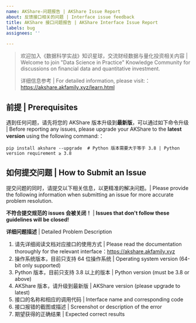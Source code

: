 ```yaml
---
name: AKShare-问题报告 | AKShare Issue Report
about: 反馈接口相关的问题 | Interface issue feedback
title: AKShare 接口问题报告 | AKShare Interface Issue Report
labels: bug
assignees: ''

---
```


> 欢迎加入《数据科学实战》知识星球，交流财经数据与量化投资相关内容 |
> Welcome to join "Data Science in Practice" Knowledge
> Community for discussions on financial data and quantitative investment.
>
> 详细信息参考 | For detailed information, please visit:：https://akshare.akfamily.xyz/learn.html

## 前提 | Prerequisites

遇到任何问题，请先将您的 AKShare 版本升级到**最新版**，可以通过如下命令升级 | Before reporting any issues, please upgrade
your AKShare to the **latest version** using the following command:：

```
pip install akshare --upgrade  # Python 版本需要大于等于 3.8 | Python version requirement ≥ 3.8
```

## 如何提交问题 | How to Submit an Issue

提交问题的同时，请提交以下相关信息，以更精准的解决问题。| Please provide the following information when
submitting an issue for more accurate problem resolution.

**不符合提交规范的 issues 会被关闭！** | **Issues that don't follow these guidelines will be closed!**

**详细问题描述** | Detailed Problem Description

1. 请先详细阅读文档对应接口的使用方式 | Please read the documentation thoroughly for the
relevant interface：https://akshare.akfamily.xyz
2. 操作系统版本，目前只支持 64 位操作系统 | Operating system version (64-bit only supported)
3. Python 版本，目前只支持 3.8 以上的版本 | Python version (must be 3.8 or above)
4. AKShare 版本，请升级到最新版 | AKShare version (please upgrade to latest)
5. 接口的名称和相应的调用代码 | Interface name and corresponding code
6. 接口报错的截图或描述 | Screenshot or description of the error
7. 期望获得的正确结果 | Expected correct results
